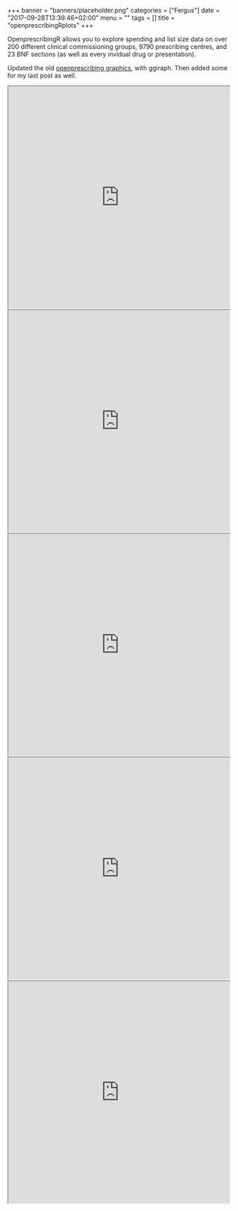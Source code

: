 +++
banner = "banners/placeholder.png"
categories = ["Fergus"]
date = "2017-09-28T13:39:46+02:00"
menu = ""
tags = []
title = "openprescribingRplots"
+++

OpenprescribingR allows you to explore spending and list size data on over 200 different clinical commissioning groups, 9790 prescribing centres, and 23 BNF sections (as well as every invidual drug or presentation).

Updated the old [openprescribing graphics](https://fergustaylor.github.io/blog/post6), with ggiraph.
Then added some for my last post as well.

<style>
    iframe {
        width: 500px;
        height: 500px;
    }
</style>
<iframe src="https://fergustaylor.github.io/blogimages/post10image.html">
</iframe>

<style>
    iframe {
        width: 500px;
        height: 500px;
    }
</style>
<iframe src="https://fergustaylor.github.io/blogimages/post10image2.html">
</iframe>

<style>
    iframe {
        width: 500px;
        height: 500px;
    }
</style>
<iframe src="https://fergustaylor.github.io/blogimages/post10image3.html">
</iframe>

<style>
    iframe {
        width: 500px;
        height: 500px;
    }
</style>
<iframe src="https://fergustaylor.github.io/blogimages/post10image4.html">
</iframe>

<style>
    iframe {
        width: 500px;
        height: 500px;
    }
</style>
<iframe src="https://fergustaylor.github.io/blogimages/post10image5.html">
</iframe>